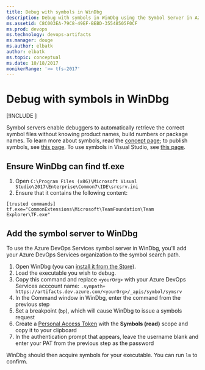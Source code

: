 ```yaml
---
title: Debug with symbols in WinDbg
description: Debug with symbols in WinDbg using the Symbol Server in Azure Artifacts
ms.assetid: C8C003EA-79C8-49EF-BEBD-35548505F0CF
ms.prod: devops
ms.technology: devops-artifacts
ms.manager: douge
ms.author: elbatk
author: elbatk
ms.topic: conceptual
ms.date: 10/18/2017
monikerRange: '>= tfs-2017'
---
```


# Debug with symbols in WinDbg

[!INCLUDE [](../_shared/availability-symbols.md)]

Symbol servers enable debuggers to automatically retrieve the correct symbol files without knowing product names, build numbers or package names. To learn more about symbols, read the [concept page](../concepts/symbols.md); to publish symbols, see [this page](/azure/devops/pipelines/artifacts/symbols). To use symbols in Visual Studio, see [this page](debug-with-symbols-visual-studio.md).

## Ensure WinDbg can find tf.exe

1. Open `C:\Program Files (x86)\Microsoft Visual Studio\2017\Enterprise\Common7\IDE\srcsrv.ini`
2. Ensure that it contains the following content:

```
[trusted commands]
tf.exe="CommonExtensions\Microsoft\TeamFoundation\Team Explorer\TF.exe"
```

## Add the symbol server to WinDbg

To use the Azure DevOps Services symbol server in WinDbg, you'll add your Azure DevOps Services organization to the symbol search path.

1. Open WinDbg (you can [install it from the Store](https://www.microsoft.com/store/p/windbg-preview/9pgjgd53tn86)).
2. Load the executable you wish to debug.
3. Copy this command and replace `<yourOrg>` with your Azure DevOps Services acccount name: `.sympath+ https://artifacts.dev.azure.com/<yourOrg>/_apis/symbol/symsrv`
4. In the Command window in WinDbg, enter the command from the previous step
5. Set a breakpoint (`bp`), which will cause WinDbg to issue a symbols request
6. Create a [Personal Access Token](../../organizations/accounts/use-personal-access-tokens-to-authenticate.md) with the **Symbols (read)** scope and copy it to your clipboard
7. In the authentication prompt that appears, leave the username blank and enter your PAT from the previous step as the password

WinDbg should then acquire symbols for your executable. You can run `lm` to confirm.